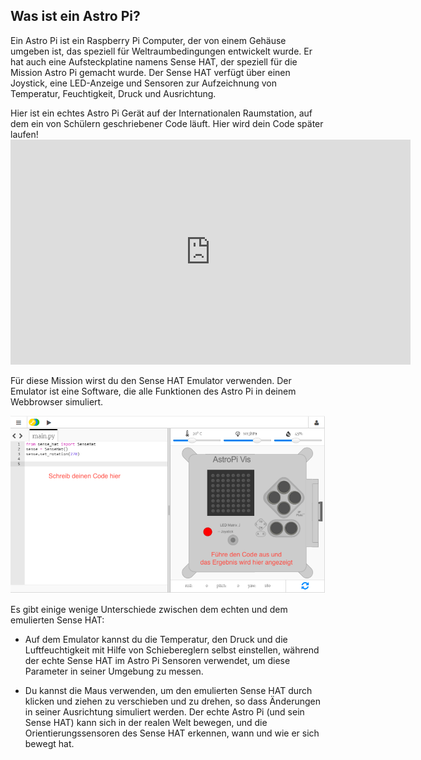 ## Was ist ein Astro Pi?

Ein Astro Pi ist ein Raspberry Pi Computer, der von einem Gehäuse umgeben ist, das speziell für Weltraumbedingungen entwickelt wurde. Er hat auch eine Aufsteckplatine namens Sense HAT, der speziell für die Mission Astro Pi gemacht wurde. Der Sense HAT verfügt über einen Joystick, eine LED-Anzeige und Sensoren zur Aufzeichnung von Temperatur, Feuchtigkeit, Druck und Ausrichtung.

Hier ist ein echtes Astro Pi Gerät auf der Internationalen Raumstation, auf dem ein von Schülern geschriebener Code läuft. Hier wird dein Code später laufen! <iframe src="https://player.vimeo.com/video/172737314" width="640" height="360" frameborder="0" webkitallowfullscreen mozallowfullscreen allowfullscreen mark="crwd-mark"></iframe> 

Für diese Mission wirst du den Sense HAT Emulator verwenden. Der Emulator ist eine Software, die alle Funktionen des Astro Pi in deinem Webbrowser simuliert.

![Sense HAT Emulator](images/sense-hat-emulator.png)

Es gibt einige wenige Unterschiede zwischen dem echten und dem emulierten Sense HAT:

- Auf dem Emulator kannst du die Temperatur, den Druck und die Luftfeuchtigkeit mit Hilfe von Schiebereglern selbst einstellen, während der echte Sense HAT im Astro Pi Sensoren verwendet, um diese Parameter in seiner Umgebung zu messen.

- Du kannst die Maus verwenden, um den emulierten Sense HAT durch klicken und ziehen zu verschieben und zu drehen, so dass Änderungen in seiner Ausrichtung simuliert werden. Der echte Astro Pi (und sein Sense HAT) kann sich in der realen Welt bewegen, und die Orientierungssensoren des Sense HAT erkennen, wann und wie er sich bewegt hat.
